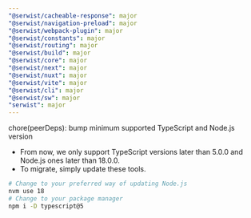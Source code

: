 ```yaml
---
"@serwist/cacheable-response": major
"@serwist/navigation-preload": major
"@serwist/webpack-plugin": major
"@serwist/constants": major
"@serwist/routing": major
"@serwist/build": major
"@serwist/core": major
"@serwist/next": major
"@serwist/nuxt": major
"@serwist/vite": major
"@serwist/cli": major
"@serwist/sw": major
"serwist": major
---
```


chore(peerDeps): bump minimum supported TypeScript and Node.js version

- From now, we only support TypeScript versions later than 5.0.0 and Node.js ones later than 18.0.0.
- To migrate, simply update these tools.

```bash
# Change to your preferred way of updating Node.js
nvm use 18
# Change to your package manager
npm i -D typescript@5
```
